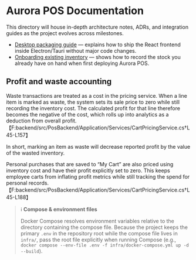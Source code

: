 # Aurora POS Documentation

This directory will house in-depth architecture notes, ADRs, and integration guides as the project evolves across milestones.

- [Desktop packaging guide](./desktop-app.md) — explains how to ship the React
  frontend inside Electron/Tauri without major code changes.
- [Onboarding existing inventory](./inventory-onboarding.md) — shows how to record the stock you already have on hand when first deploying Aurora POS.

## Profit and waste accounting

Waste transactions are treated as a cost in the pricing service. When a line
item is marked as waste, the system sets its sale price to zero while still
recording the inventory cost. The calculated profit for that line therefore
becomes the negative of the cost, which rolls up into analytics as a deduction
from overall profit.【F:backend/src/PosBackend/Application/Services/CartPricingService.cs†L45-L157】

In short, marking an item as waste will decrease reported profit by the value
of the wasted inventory.

Personal purchases that are saved to “My Cart” are also priced using inventory
cost and have their profit explicitly set to zero. This keeps employee carts
from inflating profit metrics while still tracking the spend for personal
records.【F:backend/src/PosBackend/Application/Services/CartPricingService.cs†L45-L188】

> ℹ️ **Compose & environment files**
>
> Docker Compose resolves environment variables relative to the directory containing the compose file. Because the project keeps the primary `.env` in the repository root while the compose file lives in `infra/`, pass the root file explicitly when running Compose (e.g., `docker compose --env-file .env -f infra/docker-compose.yml up -d --build`).
